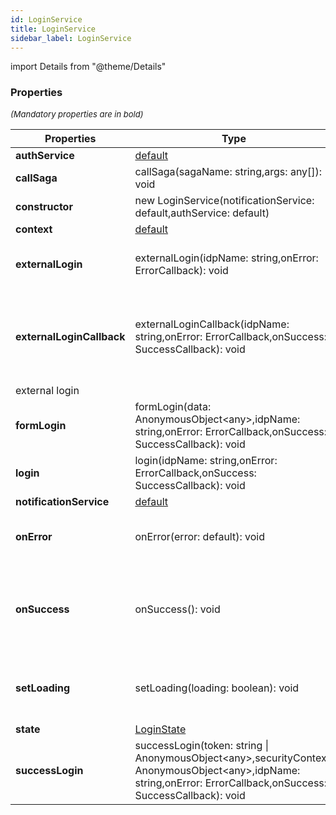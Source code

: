 ```yaml
---
id: LoginService
title: LoginService
sidebar_label: LoginService
---
```


import Details from "@theme/Details"




### Properties

<font size="2"><i>(Mandatory properties are in bold)</i></font>

| Properties | Type | Description |
| --------- | ---- | ----------- |
| **authService** | [default](/framework-api/classes/AuthService.md) |  |
| **callSaga** | callSaga(sagaName: string,args: any[]): void |  |
| **constructor** | new LoginService(notificationService: default,authService: default) |  |
| **context** | [default](/framework-api/classes/BasicAppContext.md) |  |
| **externalLogin** | externalLogin(idpName: string,onError: ErrorCallback): void | Redirect the user to an external login page |
| **externalLoginCallback** | externalLoginCallback(idpName: string,onError: ErrorCallback,onSuccess: SuccessCallback): void | Parse the token and the security context from the response of the  
external login |
| **formLogin** | formLogin(data: AnonymousObject<any\>,idpName: string,onError: ErrorCallback,onSuccess: SuccessCallback): void | Submit the login form |
| **login** | login(idpName: string,onError: ErrorCallback,onSuccess: SuccessCallback): void | Check if a login is necessary. |
| **notificationService** | [default](/framework-api/classes/NotificationService.md) |  |
| **onError** | onError(error: default): void | Inform the user if there is an error |
| **onSuccess** | onSuccess(): void | Reset the loading and error message after a successful operation |
| **setLoading** | setLoading(loading: boolean): void | Inform the user if there is a loading task |
| **state** | [LoginState](/framework-api/interfaces/LoginState.md) |  |
| **successLogin** | successLogin(token: string \| AnonymousObject<any\>,securityContext: AnonymousObject<any\>,idpName: string,onError: ErrorCallback,onSuccess: SuccessCallback): void | Save the token and the security context |


